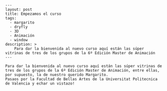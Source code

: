 
```
---
layout: post
title: Empezamos el curso
tags:
  - margarito
  - dryfly
  - 3D
  - Animación
  - window
description: >
    Para dar la bienvenida al nuevo curso aquí están las súper vitrinas de tres de los grupos de la 6º Edición Master de Animación 
---
```
    Para dar la bienvenida al nuevo curso aquí están las súper vitrinas de tres de los grupos de la 6º Edición Master de Animación, entre ellas, por supuesto, la de nuestro querido Margarito. 
    Pasaos por la Facultad de Bellas Artes de la Universitat Politecnica de Valencia y echar un vistazo!
